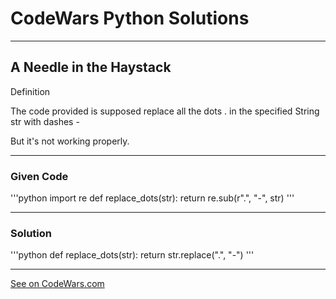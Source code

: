 # CodeWars Python Solutions

---

## A Needle in the Haystack


Definition

The code provided is supposed replace all the dots . in the specified String str with dashes -

But it's not working properly.

---

### Given Code

'''python
import re
def replace_dots(str):
    return re.sub(r".", "-", str)
'''


---

### Solution

'''python
def replace_dots(str):
    return str.replace(".", "-")
'''


---


[See on CodeWars.com](https://www.codewars.com/kata/596c6eb85b0f515834000049/train/python)

